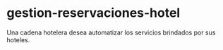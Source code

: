 # gestion-reservaciones-hotel
Una cadena hotelera desea automatizar los servicios brindados por sus hoteles.
